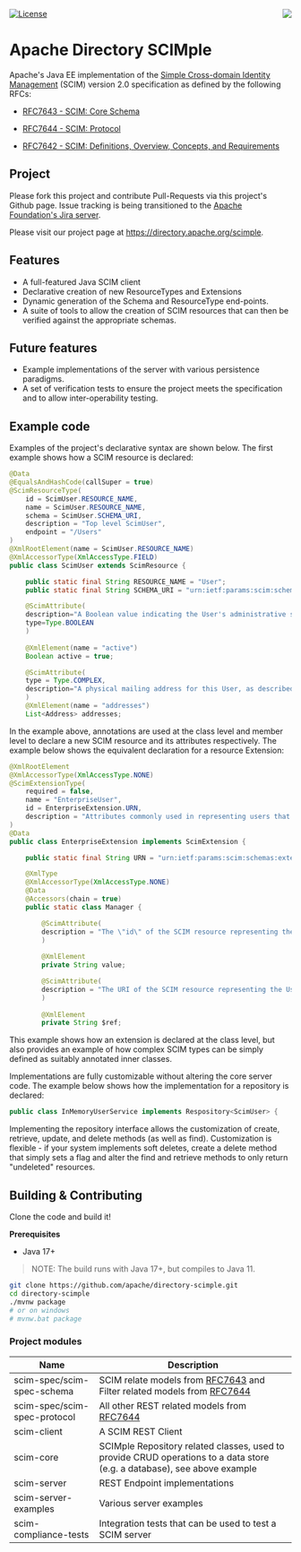 [<img src="https://directory.apache.org/fortress/gen-docs/1.0.1/apidocs/org/apache/directory/fortress/core/doc-files/apacheds-logo.jpeg" align="right" />](https://directory.apache.org/scimple/)
[![License](https://img.shields.io/badge/License-Apache%202.0-blue.svg)](https://opensource.org/licenses/Apache-2.0)

Apache Directory SCIMple
========================

Apache's Java EE implementation of the [Simple Cross-domain Identity Management](http://www.simplecloud.info/) (SCIM) version 2.0 specification as defined by the following RFCs:

* [RFC7643 - SCIM: Core Schema](https://tools.ietf.org/html/rfc7643)

* [RFC7644 - SCIM: Protocol](https://tools.ietf.org/html/rfc7644)

* [RFC7642 - SCIM: Definitions, Overview, Concepts, and Requirements](https://tools.ietf.org/html/rfc7642)

## Project

Please fork this project and contribute Pull-Requests via this project's Github page.  Issue tracking is being transitioned to the [Apache Foundation's Jira server](http://issues.apache.org/jira/browse/SCIMPLE).

Please visit our project page at https://directory.apache.org/scimple.

## Features

* A full-featured Java SCIM client
* Declarative creation of new ResourceTypes and Extensions
* Dynamic generation of the Schema and ResourceType end-points.
* A suite of tools to allow the creation of SCIM resources that can then be verified against the appropriate schemas.

## Future features

* Example implementations of the server with various persistence paradigms.
* A set of verification tests to ensure the project meets the specification and to allow inter-operability testing.

## Example code
    
Examples of the project's declarative syntax are shown below. The first example shows how a SCIM resource is declared:

```java
@Data
@EqualsAndHashCode(callSuper = true)
@ScimResourceType(
    id = ScimUser.RESOURCE_NAME,
    name = ScimUser.RESOURCE_NAME,
    schema = ScimUser.SCHEMA_URI,
    description = "Top level ScimUser",
    endpoint = "/Users"
)
@XmlRootElement(name = ScimUser.RESOURCE_NAME)
@XmlAccessorType(XmlAccessType.FIELD)
public class ScimUser extends ScimResource {

    public static final String RESOURCE_NAME = "User";
    public static final String SCHEMA_URI = "urn:ietf:params:scim:schemas:core:2.0:User";

    @ScimAttribute(
    description="A Boolean value indicating the User's administrative status.",
    type=Type.BOOLEAN
    )
    
    @XmlElement(name = "active")
    Boolean active = true;

    @ScimAttribute(
    type = Type.COMPLEX,
    description="A physical mailing address for this User, as described in (address Element). Canonical Type Values of work, home, and other. The value attribute is a complex type with the following sub-attributes."
    )
    @XmlElement(name = "addresses")
    List<Address> addresses;
```

In the example above, annotations are used at the class level and member level to declare a new SCIM resource and its attributes respectively.  The example below shows the equivalent declaration for a resource Extension:

```java
@XmlRootElement
@XmlAccessorType(XmlAccessType.NONE)
@ScimExtensionType(
    required = false,
    name = "EnterpriseUser",
    id = EnterpriseExtension.URN,
    description = "Attributes commonly used in representing users that belong to, or act on behalf of, a business or enterprise."
)
@Data
public class EnterpriseExtension implements ScimExtension {

    public static final String URN = "urn:ietf:params:scim:schemas:extension:enterprise:2.0:User";

    @XmlType
    @XmlAccessorType(XmlAccessType.NONE)
    @Data
    @Accessors(chain = true)
    public static class Manager {

        @ScimAttribute(
        description = "The \"id\" of the SCIM resource representing the user's manager.  RECOMMENDED."
        )
    
        @XmlElement
        private String value;

        @ScimAttribute(
        description = "The URI of the SCIM resource representing the User's manager.  RECOMMENDED."
        )
        
        @XmlElement
        private String $ref;
```

This example shows how an extension is declared at the class level, but also provides an example of how complex SCIM types can be simply defined as suitably annotated inner classes.

Implementations are fully customizable without altering the core server code. The example below shows how the implementation for a repository is declared:

```java
public class InMemoryUserService implements Respository<ScimUser> {
```

Implementing the repository interface allows the customization of create, retrieve, update, and delete methods (as well as find).  Customization is flexible - if your system implements soft deletes, create a delete method that simply sets a flag and alter the find and retrieve methods to only return "undeleted" resources.

## Building & Contributing

Clone the code and build it!

**Prerequisites**

* Java 17+
> NOTE: The build runs with Java 17+, but compiles to Java 11.

```bash
git clone https://github.com/apache/directory-scimple.git
cd directory-scimple
./mvnw package
# or on windows
# mvnw.bat package
```

### Project modules

| Name                         | Description                                                                                                                                                          |
|------------------------------|----------------------------------------------------------------------------------------------------------------------------------------------------------------------|
| scim-spec/scim-spec-schema   | SCIM relate models from [RFC7643](https://www.rfc-editor.org/rfc/rfc7643.html) and Filter related models from [RFC7644](https://www.rfc-editor.org/rfc/rfc7644.html) |
| scim-spec/scim-spec-protocol | All other REST related models from [RFC7644](https://www.rfc-editor.org/rfc/rfc7644.html)                                                                            |
| scim-client                  | A SCIM REST Client                                                                                                                                                   |
| scim-core                    | SCIMple Repository related classes, used to provide CRUD operations to a data store (e.g. a database), see above example                                             |
| scim-server                  | REST Endpoint implementations                                                                                                                                        |
| scim-server-examples         | Various server examples                                                                                                                                              |
| scim-compliance-tests        | Integration tests that can be used to test a SCIM server                                                                                                             |


